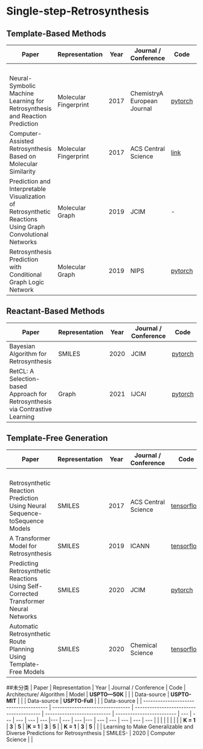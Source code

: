 # Single-step-Retrosynthesis
## Template-Based Methods
| Paper                                                   | Representation | Year | Journal / Conference | Code | Architecture/ Algorithm | Model | **USPTO—50K** |  |  | Data-source | **USPTO-MIT** |  |  | Data-source | **USPTO-Full** |  |  | Data-source |
| ------------------------------------------------------- | -------------------------------- | --------------------------------------- | --------------------------- | ------------------------- | --- | --- | --- | --- | --- |--- | --- | --- |--- | --- | --- | --- | --- | --- |
| |  |  |  |  | | | **K = 1** | **3** | **5** | |**K = 1** | **3** | **5** | | **K = 1** | **3** | **5** | |
| Neural-Symbolic Machine Learning for Retrosynthesis and Reaction Prediction    | Molecular Fingerprint | 2017 | ChemistryA European Journal | [pytorch](https://github.com/linminhtoo/neuralsym) | Highway network | Neuralsym | 38.7 | 56.2 | 62.2 | AutoSynRoute | 47.8 | 67.6 | 74.1 | AutoSynRoute |  35.8 | | | MEGAN |
| Computer-Assisted Retrosynthesis Based on Molecular Similarity    | Molecular Fingerprint | 2017 | ACS Central Science | [link](https://github.com/connorcoley/retrosim)  | Molecular similarity | Retrosim | 37.3 | 54.7 | 63.3 | | | | | | 32.8 |   | | RetroPrime |
| Prediction and Interpretable Visualization of Retrosynthetic Reactions Using Graph Convolutional Networks | Molecular Graph                 | 2019 | JCIM                         |    - |  GNN  | GCN |  24.9 |  | | | | | | |  |   | |  |
| Retrosynthesis Prediction with Conditional Graph Logic Network |  Molecular Graph                 | 2019 | NIPS                         | [pytorch](https://github.com/Hanjun-Dai/GLN) | GNN | GLN | 52.5 | 69.0 | 75.6 | | | | | | 39.3 | | |  RetroPrime|

## Reactant-Based Methods
| Paper                                                        | Representation        | Year | Journal / Conference         | Code                                                         |
| ------------------------------------------------------------ | --------------------- | ---- | ---------------------------- | ------------------------------------------------------------ |
| Bayesian Algorithm for Retrosynthesis | SMILES | 2020 | JCIM | [pytorch](https://github.com/zguo235/bayesian_retro)                    |
| RetCL: A Selection-based Approach for Retrosynthesis via Contrastive Learning | Graph  |       2021  |    IJCAI       |[pytorch](https://github.com/hankook/RetCL)    |


## Template-Free Generation
| Paper                 | Representation | Year | Journal / Conference | Code | Architecture/ Algorithm | Model | **USPTO—50K** |  |  | Data-source | **USPTO-MIT** |  |  | Data-source | **USPTO-Full** |  |  | Data-source |
| -------------------------------------- | -------------------------------- | --------------------------------------- | --------------------------- | ------------------------- | --- | --- | --- | --- | --- |--- | --- | --- |--- | --- | --- | --- | --- | --- |
| |  |  |  |  | | | **K = 1** | **3** | **5** | |**K = 1** | **3** | **5** | | **K = 1** | **3** | **5** | |
| Retrosynthetic Reaction Prediction Using Neural Sequence-toSequence Models    | SMILES | 2017 | ACS Central Science | [tensorflow](https://github.com/pandegroup/reaction_prediction_seq2seq) | LSTM | seq2seq |  28.3 | 42.8 | 47.3 | AutoSynRoute |  46.9 | 61.6 | 66.3 | AutoSynRoute |  | |   | |
| A Transformer Model for Retrosynthesis   | SMILES | 2019 | ICANN | [tensorflow](https://github.com/bigchem/retrosynthesis)      |  transformer | Transformer |  42.7 | 63.9 | 69.8 |  |  53.8 | 70.5 | 75.3 | a | 44.7 | 61.1 |  66.0  | a |
|  Predicting Retrosynthetic Reactions Using Self-Corrected Transformer Neural Networks | SMILES | 2020 | JCIM | [pytorch](https://github.com/yuedongyang/SCROP)      |  transformer | SCROP |  43.7 | 60.0 | 65.2 |  |  41.5 | 53.3 | 56.7|  | | |    |  |
| Automatic Retrosynthetic Route Planning Using Template-Free Models | SMILES            | 2020 | Chemical Science                         | [tensorflow](https://github.com/PKUMDL-AI/AutoSynRoute)      | transformer | AutoSynRoute | 43.1 | 64.6 | 71.8 | | 54.1 | 71.8 | 76.9 |


##未分类
| Paper                 | Representation | Year | Journal / Conference | Code | Architecture/ Algorithm | Model | **USPTO—50K** |  |  | Data-source | **USPTO-MIT** |  |  | Data-source | **USPTO-Full** |  |  | Data-source |
| -------------------------------------- | -------------------------------- | --------------------------------------- | --------------------------- | ------------------------- | --- | --- | --- | --- | --- |--- | --- | --- |--- | --- | --- | --- | --- | --- |
| |  |  |  |  | | | **K = 1** | **3** | **5** | |**K = 1** | **3** | **5** | | **K = 1** | **3** | **5** | |
| Learning to Make Generalizable and Diverse Predictions for Retrosynthesis | SMILES-            | 2020 | Computer Science                         |      |
